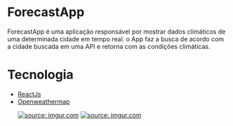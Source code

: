  # ForecastApp
 ForecastApp é uma aplicação responsável por mostrar dados climáticos de uma determinada cidade em tempo real.
 o App faz a busca de acordo com a cidade buscada em uma API e retorna com as condições climáticas.
 # Tecnologia
<ul> <li><a href="https://reactjs.org/">ReactJs</a></li>
<li><a href="https://openweathermap.org/api">Openweathermap
</a></li>
</u>

<a href="https://imgur.com/Ny2Q9pf"><img src="https://i.imgur.com/Ny2Q9pf.png" title="source: imgur.com" /></a>
<a href="https://imgur.com/HImHnxH"><img src="https://i.imgur.com/HImHnxH.png" title="source: imgur.com" /></a>
